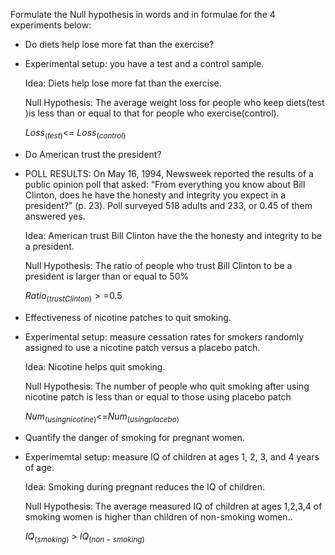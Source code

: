 Formulate the Null hypothesis in words and in formulae for the 4 experiments below:
* Do diets help lose more fat than the exercise?

* Experimental setup: you have a test and a control sample.

    Idea: Diets help lose more fat than the exercise.

    Null Hypothesis:  The average weight loss for people who keep diets(test )is less than or equal to that for people who exercise(control). 

    $Loss_(test)$<= $Loss_(control)$

* Do American trust the president?
* POLL RESULTS: On May 16, 1994, Newsweek reported the results of a public opinion poll that asked: “From everything you know about Bill Clinton, does he have the honesty and integrity you expect in a president?” (p. 23). Poll surveyed 518 adults and 233, or 0.45 of them answered yes.

    Idea: American trust Bill Clinton have the the honesty and integrity to be a president.

    Null Hypothesis: The ratio of people who trust Bill Clinton to be a president is larger than or equal to 50%

    $Ratio_(trust Clinton)>=$0.5



* Effectiveness of nicotine patches to quit smoking.
* Experimental setup: measure cessation rates for smokers randomly assigned to use a nicotine patch versus a placebo patch.

    Idea: Nicotine helps quit smoking.

    Null Hypothesis: The number of people who quit smoking after using nicotine patch is less than or equal to those using placebo patch

    $Num_(using nicotine)$<=$Num_(using placebo)$


* Quantify the danger of smoking for pregnant women.
* Experimemtal setup: measure IQ of children at ages 1, 2, 3, and 4 years of age.

    Idea: Smoking during pregnant reduces the IQ of children.

    Null Hypothesis: The average measured IQ of children at ages 1,2,3,4 of smoking women is higher than children of non-smoking women..

    $IQ_(smoking)$ > $IQ_(non-smoking)$

